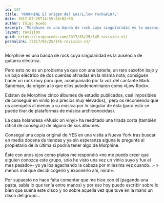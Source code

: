 ```yaml
---
id: 147
title: 'MORPHINE El origen del &#171;low rock&#187;'
date: 2017-03-25T14:55:28+02:00
author: Iñigo Acedo
excerpt: 'Morphine es una banda de rock cuya singularidad es la ausencia de guitarra eléctrica. '
layout: revision
guid: https://inigoacedo.com/2017/03/25/145-revision-v1/
permalink: /2017/03/25/145-revision-v1/
---
```

Morphine es una banda de rock cuya singularidad es la ausencia de guitarra eléctrica.

<!--more-->

Pero esto no es un problema ya que con una batería, un raro saxofón bajo y un bajo eléctrico de dos cuerdas afinadas en la misma nota, consiguen hacer un rock muy puro que, acompañado por la voz del cantante Mark Sandman, da origen a lo que ellos autodenominaron como &#171;Low Rock&#187;.

Existen de Morphine cinco álbumes de estudio publicados, casi imposibles de conseguir en vinilo (o a precios muy elevados),  pero os recomiendo que os acerquéis al menos a su música por lo singular de ésta (para esto se puede tirar de plataformas de música archiconocidas).

La casa holandesa &#171;Music on vinyl&#187; ha reeditado una tirada corta (también difícil de conseguir) de alguno de sus álbumes.

Conseguí una copia original de YES en una visita a Nueva York tras buscar en media docena de tiendas y ya sin esperanza alguna le pregunté al propietario de la última si podría tener algo de Morphine.

Éste con unos ojos como platos me respondió &#171;no me puedo creer que alguien conozca este grupo, solo he visto una vez un vinilo suyo y fue el mes pasado&#187;- yo ya iba agachando la cabeza por milésima vez cuando&#8230;- &#187; menos mal que decidí cogerlo y exponerlo ahí, mira!&#187;.

Por supuesto no hace falta comentar que me hice con él (pagando una pasta, sabía lo que tenía entre manos) y por eso hoy puedo escribir sobre lo bien que suena este disco y no sobre aquella vez que tuve en la mano un disco del grupo&#8230;